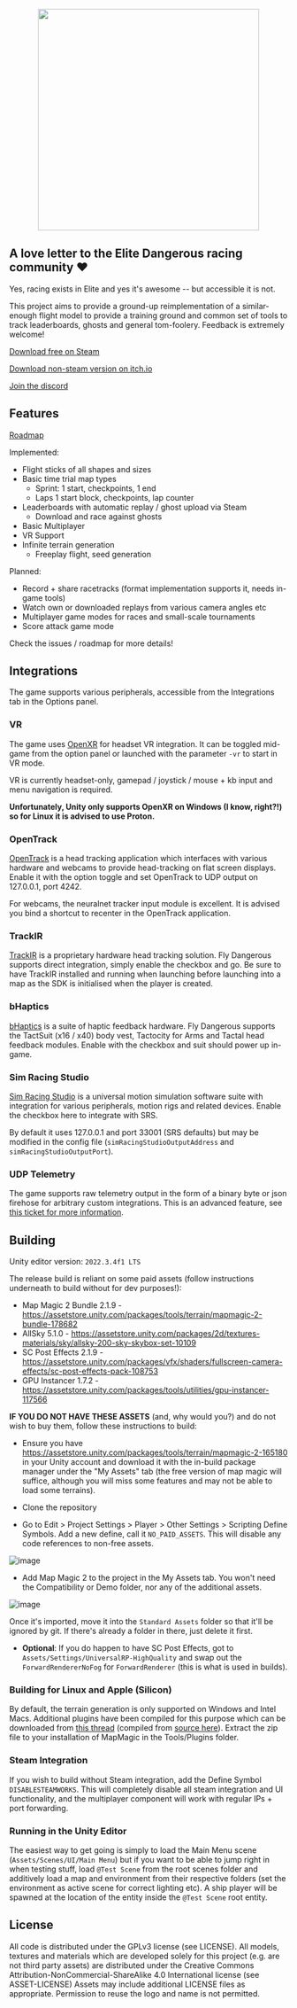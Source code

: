 <p align="center">
    <img src="https://github.com/jukibom/FlyDangerous/blob/main/Assets/Textures/UI/logo-dropshadow.png" alt="" data-canonical-src="https://github.com/jukibom/FlyDangerous/blob/main/Assets/Textures/UI/logo-dropshadow.png" width="400" />
</p>

## A love letter to the Elite Dangerous racing community ❤

Yes, racing exists in Elite and yes it's awesome -- but accessible it is not. 

This project aims to provide a ground-up reimplementation of a similar-enough flight model to provide a training ground and common set of tools to track leaderboards, ghosts and general tom-foolery. Feedback is extremely welcome!

[Download free on Steam](https://steam.flydangero.us)

[Download non-steam version on itch.io](https://itch.flydangero.us)

[Join the discord](https://discord.flydangero.us)

## Features

[Roadmap](https://github.com/users/jukibom/projects/1/views/5)

Implemented: 

* Flight sticks of all shapes and sizes
* Basic time trial map types
  * Sprint: 1 start, checkpoints, 1 end
  * Laps 1 start block, checkpoints, lap counter
* Leaderboards with automatic replay / ghost upload via Steam
  * Download and race against ghosts
* Basic Multiplayer
* VR Support
* Infinite terrain generation
  * Freeplay flight, seed generation

Planned:

* Record + share racetracks (format implementation supports it, needs in-game tools)
* Watch own or downloaded replays from various camera angles etc
* Multiplayer game modes for races and small-scale tournaments
* Score attack game mode

Check the issues / roadmap for more details!

## Integrations

The game supports various peripherals, accessible from the Integrations tab in the Options panel.

### VR

The game uses [OpenXR](https://www.khronos.org/openxr/) for headset VR integration. It can be toggled mid-game from the option panel or launched with the parameter `-vr` to start in VR mode.

VR is currently headset-only, gamepad / joystick / mouse + kb input and menu navigation is required.

**Unfortunately, Unity only supports OpenXR on Windows (I know, right?!) so for Linux it is advised to use Proton.**

### OpenTrack

[OpenTrack](https://github.com/opentrack/opentrack) is a head tracking application which interfaces with various hardware and webcams to provide head-tracking on flat screen displays.
Enable it with the option toggle and set OpenTrack to UDP output on 127.0.0.1, port 4242. 

For webcams, the neuralnet tracker input module is excellent. It is advised you bind a shortcut to recenter in the OpenTrack application.

### TrackIR

[TrackIR](https://www.trackir.com/) is a proprietary hardware head tracking solution. Fly Dangerous supports direct integration, simply enable the checkbox and go.
Be sure to have TrackIR installed and running when launching before launching into a map as the SDK is initialised when the player is created.

### bHaptics

[bHaptics](https://www.bhaptics.com/) is a suite of haptic feedback hardware. Fly Dangerous supports the TactSuit (x16 / x40) body vest, Tactocity for Arms and Tactal head feedback modules. Enable with the checkbox and suit should power up in-game.

### Sim Racing Studio

[Sim Racing Studio](https://www.simracingstudio.com/) is a universal motion simulation software suite with integration for various peripherals, motion rigs and related devices. Enable the checkbox here to integrate with SRS.

By default it uses 127.0.0.1 and port 33001 (SRS defaults) but may be modified in the config file (`simRacingStudioOutputAddress` and `simRacingStudioOutputPort`).

### UDP Telemetry

The game supports raw telemetry output in the form of a binary byte or json firehose for arbitrary custom integrations. This is an advanced feature, see [this ticket for more information](https://github.com/jukibom/FlyDangerous/issues/115).

## Building

Unity editor version: `2022.3.4f1 LTS`

The release build is reliant on some paid assets (follow instructions underneath to build without for dev purposes!):

* Map Magic 2 Bundle 2.1.9 - https://assetstore.unity.com/packages/tools/terrain/mapmagic-2-bundle-178682 
* AllSky 5.1.0 - https://assetstore.unity.com/packages/2d/textures-materials/sky/allsky-200-sky-skybox-set-10109
* SC Post Effects 2.1.9 - https://assetstore.unity.com/packages/vfx/shaders/fullscreen-camera-effects/sc-post-effects-pack-108753
* GPU Instancer 1.7.2 - https://assetstore.unity.com/packages/tools/utilities/gpu-instancer-117566

**IF YOU DO NOT HAVE THESE ASSETS** (and, why would you?) and do not wish to buy them, follow these instructions to build:

* Ensure you have https://assetstore.unity.com/packages/tools/terrain/mapmagic-2-165180 in your Unity account and download it with the in-build package manager under the "My Assets" tab (the free version of map magic will suffice, although you will miss some features and may not be able to load some terrains). 
 
* Clone the repository

* Go to Edit > Project Settings > Player > Other Settings > Scripting Define Symbols. Add a new define, call it `NO_PAID_ASSETS`. This will disable any code references to non-free assets.

![image](https://user-images.githubusercontent.com/5649179/121093848-8eabe400-c7e5-11eb-83a4-ba646ec68ffe.png)

* Add Map Magic 2 to the project in the My Assets tab. You won't need the Compatibility or Demo folder, nor any of the additional assets. 

![image](https://user-images.githubusercontent.com/5649179/221643540-58c737fa-9846-4097-9a73-8355a409f277.png)

Once it's imported, move it into the `Standard Assets` folder so that it'll be ignored by git. If there's already a folder in there, just delete it first.

* **Optional**: If you do happen to have SC Post Effects, got to `Assets/Settings/UniversalRP-HighQuality` and swap out the `ForwardRendererNoFog` for `ForwardRenderer` (this is what is used in builds).

### Building for Linux and Apple (Silicon)

By default, the terrain generation is only supported on Windows and Intel Macs. Additional plugins have been compiled for this purpose which can be downloaded from [this thread](https://github.com/jukibom/FlyDangerous/issues/108#issuecomment-1498022236) (compiled from [source here](https://gitlab.com/denispahunov/tools/-/tree/master/.NativeSources)). Extract the zip file to your installation of MapMagic in the Tools/Plugins folder.

### Steam Integration

If you wish to build without Steam integration, add the Define Symbol `DISABLESTEAMWORKS`. This will completely disable all steam integration and UI functionality, and the multiplayer component will work with regular IPs + port forwarding.

### Running in the Unity Editor

The easiest way to get going is simply to load the Main Menu scene (`Assets/Scenes/UI/Main Menu`) but if you want to be able to jump right in when testing stuff, load `@Test Scene` from the root scenes folder and additively load a map and environment from their respective folders (set the environment as active scene for correct lighting etc). A ship player will be spawned at the location of the entity inside the `@Test Scene` root entity.

## License

All code is distributed under the GPLv3 license (see LICENSE).
All models, textures and materials which are developed solely for this project (e.g. are not third party assets) are distributed under the Creative Commons Attribution-NonCommercial-ShareAlike 4.0 International license (see ASSET-LICENSE)
Assets may include additional LICENSE files as appropriate.
Permission to reuse the logo and name is not permitted.
